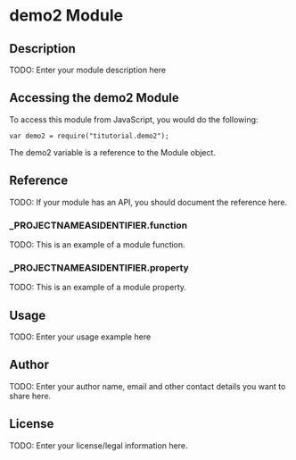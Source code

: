 # demo2 Module

## Description

TODO: Enter your module description here

## Accessing the demo2 Module

To access this module from JavaScript, you would do the following:

	var demo2 = require("titutorial.demo2");

The demo2 variable is a reference to the Module object.	

## Reference

TODO: If your module has an API, you should document
the reference here.

### ___PROJECTNAMEASIDENTIFIER__.function

TODO: This is an example of a module function.

### ___PROJECTNAMEASIDENTIFIER__.property

TODO: This is an example of a module property.

## Usage

TODO: Enter your usage example here

## Author

TODO: Enter your author name, email and other contact
details you want to share here. 

## License

TODO: Enter your license/legal information here.
